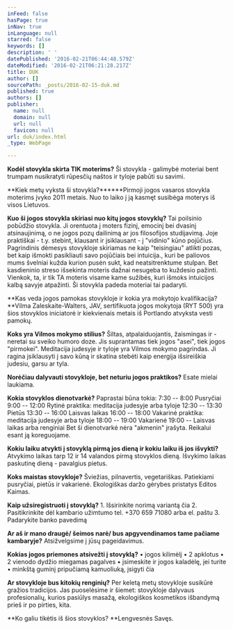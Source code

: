 ```yaml
---
inFeed: false
hasPage: true
inNav: true
inLanguage: null
starred: false
keywords: []
description: ' '
datePublished: '2016-02-21T06:44:48.579Z'
dateModified: '2016-02-21T06:21:28.217Z'
title: DUK
author: []
sourcePath: _posts/2016-02-15-duk.md
published: true
authors: []
publisher:
  name: null
  domain: null
  url: null
  favicon: null
url: duk/index.html
_type: WebPage

---
```

**Kodėl stovykla skirta TIK moterims?** Ši stovykla - galimybė moteriai bent trumpam nusikratyti rūpesčių naštos ir tyloje pabūti su savimi. 

**Kiek metų vyksta ši stovykla?******Pirmoji jogos vasaros stovykla moterims įvyko 2011 metais. Nuo to laiko į ją kasmęt susibėga moterys iš visos Lietuvos. 

**Kuo ši jogos stovykla skiriasi nuo kitų jogos stovyklų?** Tai poilsinio pobūdžio stovykla. Ji orentuota į moters fizinį, emocinį bei dvasinį atsinaujinimą, o ne jogos pozų dailinimą ar jos filosofijos studijavimą. Joje praktiškai - t.y. stebint, klausant ir įsiklausant - į "vidinio" kūno pojūčius. Pagrindinis dėmesys stovykloje skiriamas ne kaip "teisingiau" atlikti pozas, bet kaip išmokti pasikliauti savo pojūčiais bei intuicija., kuri be paliovos mums švelniai kužda kurion pusėn sukt, kad neatsitrenktume stulpan. Bet kasdieninio streso išsekinta moteris dažnai nesugeba to kuždesio pažinti. Vienkok, ta, ir tik TA moteris visame kame sužibės, kuri išmoks intuicijos kalbą savyje atpažinti. Ši stovykla padeda moteriai tai padaryti. 

**Kas veda jogos pamokas stovykloje ir kokia yra mokytojo kvalifikacija? **Vilma Zaleskaite-Walters, JAV, sertifikuota jogos mokytoja (RYT 500) yra šios stovyklos iniciatorė ir kiekvienais metais iš Portlando atvyksta vesti pamokų. 

**Koks yra Vilmos mokymo stilius?** Šiltas, atpalaiduojantis, žaismingas ir -neretai su sveiko humoro doze. Jis suprantamas tiek jogos "asei", tiek jogos "pirmokei". Meditacija judesyje ir tyloje yra Vilmos mokymo pagrindas. Ji ragina įsiklausyti į savo kūną ir skatina stebėti kaip energija išsireiškia judesiu, garsu ar tyla. 

**Norėčiau dalyvauti stovykloje, bet neturiu jogos praktikos?** Esate mielai laukiama.  

**Kokia stovyklos dienotvarkė?** Paprastai būna tokia: 7:30 -- 8:00 Pusryčiai 9:00 -- 12:00 Rytinė praktika: meditacija judesyje arba tyloje 12:30 -- 13:30 Pietūs 13:30 -- 16:00 Laisvas laikas 16:00 -- 18:00 Vakarinė praktika: meditacija judesyje arba tyloje 18:00 -- 19:00 Vakarienė 19:00 -- Laisvas laikas arba renginiai Bet ši dienotvarkė nėra "akmenin" įrašyta. Reikalui esant ją koreguojame. 

**Kokiu laiku atvykti į stovyklą pirmą jos dieną ir kokiu laiku iš jos išvykti?** Atvykimo laikas tarp 12 ir 14 valandos pirmą stovyklos dieną. Išvykimo laikas paskutinę dieną - pavalgius pietus. 

**Koks maistas stovykloje?** Šviežias, pilnavertis, vegetariškas. Patiekiami pusryčiai, pietūs ir vakarienė. Ekologiškas daržo gėrybes pristatys Editos Kaimas. 

**Kaip užsiregistruoti į stovyklą?** 1\. Išsirinkite norimą variantą čia 2\. Pasitikrinkite dėl kambario užimtumo tel. +370 659 71080 arba el. paštu 3\. Padarykite banko pavedimą 

**Ar aš ir mano draugė/ šeimos narė/ bus apgyvendinamos tame pačiame kambaryje?** Atsižvelgsime į jūsų pageidavimus. 

**Kokias jogos priemones atsivežti į stovyklą?** • jogos kilimėlį • 2 apklotus • 2 vienodo dydžio miegamas pagalves • įsimeskite ir jogos kaladėlę, jei turite • minkštą guminį pripučiamą kamuoliuką, įsigyti čia 

**Ar stovykloje bus kitokių renginių?** Per keletą metų stovykloje susikūrė gražios tradicijos. Jas puoselėsime ir šiemet: stovykloje dalyvaus profesionalių, kurios pasiūlys masažą, ekologiškos kosmetikos išbandymą prieš ir po pirties, kita. 

**Ko galiu tikėtis iš šios stovyklos? **Lengvesnės Savęs.